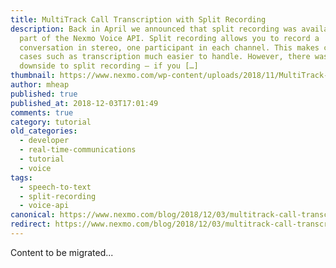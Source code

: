 ```yaml
---
title: MultiTrack Call Transcription with Split Recording
description: Back in April we announced that split recording was available as
  part of the Nexmo Voice API. Split recording allows you to record a
  conversation in stereo, one participant in each channel. This makes common use
  cases such as transcription much easier to handle. However, there was one
  downside to split recording – if you […]
thumbnail: https://www.nexmo.com/wp-content/uploads/2018/11/MultiTrack-Call-Transcription_1200x675.jpg
author: mheap
published: true
published_at: 2018-12-03T17:01:49
comments: true
category: tutorial
old_categories:
  - developer
  - real-time-communications
  - tutorial
  - voice
tags:
  - speech-to-text
  - split-recording
  - voice-api
canonical: https://www.nexmo.com/blog/2018/12/03/multitrack-call-transcription-split-recording-voice-dr
redirect: https://www.nexmo.com/blog/2018/12/03/multitrack-call-transcription-split-recording-voice-dr
---
```

Content to be migrated...
